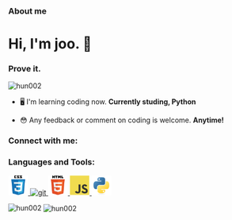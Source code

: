 ### About me

<h1 align="left">Hi, I'm joo. 🐧</h1>
<h3 align="left">Prove it.</h3>

<p align="left"> <img src="https://komarev.com/ghpvc/?username=hun002&label=Profile%20views&color=0e75b6&style=flat" alt="hun002" /> </p>

- 🖥️ I'm learning coding now. **Currently studing, Python**

- 😳 Any feedback or comment on coding is welcome. **Anytime!**

<h3 align="left">Connect with me:</h3>
<p align="left">
  
</p>

<h3 align="left">Languages and Tools:</h3>

<p align="left"> <a href="https://www.w3schools.com/css/" target="_blank" rel="noreferrer"> 
<img src="https://raw.githubusercontent.com/devicons/devicon/master/icons/css3/css3-original-wordmark.svg" alt="css3" width="40" height="40"/> </a> <a href="https://git-scm.com/" target="_blank" rel="noreferrer"> 
<img src="https://www.vectorlogo.zone/logos/git-scm/git-scm-icon.svg" alt="git" width="40" height="40"/> 
</a> <a href="https://www.w3.org/html/" target="_blank" rel="noreferrer"> 
<img src="https://raw.githubusercontent.com/devicons/devicon/master/icons/html5/html5-original-wordmark.svg" alt="html5" width="40" height="40"/> 
</a> <a href="https://developer.mozilla.org/en-US/docs/Web/JavaScript" target="_blank" rel="noreferrer"> 
<img src="https://raw.githubusercontent.com/devicons/devicon/master/icons/javascript/javascript-original.svg" alt="javascript" width="40" height="40"/> 
</a> <a href="https://www.python.org" target="_blank" rel="noreferrer"> 
<img src="https://raw.githubusercontent.com/devicons/devicon/master/icons/python/python-original.svg" alt="python" width="40" height="40"/> </a> </p>

<p><img align="left" src="https://github-readme-stats.vercel.app/api/top-langs?username=hun002&show_icons=true&locale=en&layout=compact" alt="hun002" /></p>

<p>&nbsp;<img align="center" src="https://github-readme-stats.vercel.app/api?username=hun002&show_icons=true&locale=en" alt="hun002" /></p>
